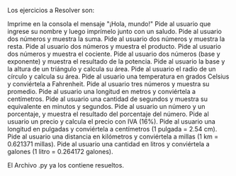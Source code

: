 Los ejercicios a Resolver son:

Imprime en la consola el mensaje "¡Hola, mundo!"
Pide al usuario que ingrese su nombre y luego imprímelo junto con un saludo.
Pide al usuario dos números y muestra la suma.
Pide al usuario dos números y muestra la resta.
Pide al usuario dos números y muestra el producto.
Pide al usuario dos números y muestra el cociente.
Pide al usuario dos números (base y exponente) y muestra el resultado de la potencia.
Pide al usuario la base y la altura de un triángulo y calcula su área.
Pide al usuario el radio de un círculo y calcula su área.
Pide al usuario una temperatura en grados Celsius y conviértela a Fahrenheit. 
Pide al usuario tres números y muestra su promedio. 
Pide al usuario una longitud en metros y conviértela a centímetros. 
Pide al usuario una cantidad de segundos y muestra su equivalente en minutos y segundos. 
Pide al usuario un número y un porcentaje, y muestra el resultado del porcentaje del número.
Pide al usuario un precio y calcula el precio con IVA (16%). 
Pide al usuario una longitud en pulgadas y conviértela a centímetros (1 pulgada = 2.54 cm).
Pide al usuario una distancia en kilómetros y conviértela a millas (1 km = 0.621371 millas).
Pide al usuario una cantidad en litros y conviértela a galones (1 litro = 0.264172 galones).

El Archivo .py ya los contiene resueltos.

